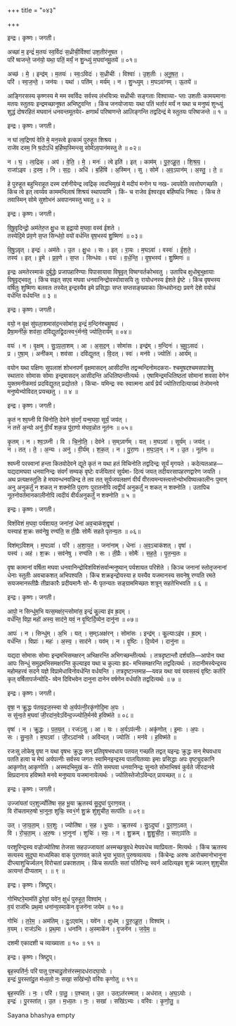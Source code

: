 +++
title = "०४३"

+++


इन्द्रः। कृष्णः। जगती।

अच्छा॑ म॒ इन्द्रं॑ म॒तयः॑ स्व॒र्विदः॑ स॒ध्रीची॒र्विश्वा॑ उश॒तीर॑नूषत ।  
परि॑ ष्वजन्ते॒ जन॑यो॒ यथा॒ पतिं॒ मर्यं॒ न शु॒न्ध्युं म॒घवा॑नमू॒तये॑ ॥ ०१॥

अच्छ॑ । मे॒ । इन्द्र॑म् । म॒तयः॑ । स्वः॒ऽविदः॑ । स॒ध्रीचीः॑ । विश्वाः॑ । उ॒श॒तीः । अ॒नू॒ष॒त॒ ।  
परि॑ । स्व॒ज॒न्ते॒ । जन॑यः । यथा॑ । पति॑म् । मर्य॑म् । न । शु॒न्ध्युम् । म॒घऽवा॑नम् । ऊ॒तये॑ ॥

आङ्गिरसस्य कृष्णस्य मे मम स्वर्विदः सर्वस्य लंभयित्र्यः सध्रीचीः सङ्गताः विश्वाव्या- प्ताः उशतीः कामयमानाः मतयः स्तुतयः इन्द्रमच्छानूषत अभिष्टुवन्ति । किंच जनयोजायाः यथा पतिं भर्तारं मर्यं न यथा च मनुष्यं शुन्ध्युं शुद्धं दोषरहितं मघवानं धनवन्तमूतयेर- क्षणार्थं परिष्वणन्ते आलिङ्गन्ति तद्वदिन्द्रं मे स्तुतयः परिष्वजन्ते ॥ १ ॥

इन्द्रः। कृष्णः। जगती।

न घा॑ त्व॒द्रिगप॑ वेति मे॒ मन॒स्त्वे इत्कामं॑ पुरुहूत शिश्रय ।  
राजे॑व दस्म॒ नि ष॒दोऽधि॑ ब॒र्हिष्य॒स्मिन्त्सु सोमे॑ऽव॒पान॑मस्तु ते ॥ ०२॥

न । घ॒ । त्व॒द्रिक् । अप॑ । वे॒ति॒ । मे॒ । मनः॑ । त्वे इति॑ । इत् । काम॑म् । पु॒रु॒ऽहू॒त॒ । शि॒श्र॒य॒ ।  
राजा॑ऽइव । द॒स्म॒ । नि । स॒दः॒ । अधि॑ । ब॒र्हिषि॑ । अ॒स्मिन् । सु । सोमे॑ । अ॒व॒ऽपान॑म् । अ॒स्तु॒ । ते॒ ॥

हे पुरुहूत बहुभिराहूत दस्म दर्शनीयेन्द्र त्वद्रिक् त्वदभिमुखं मे मदीयं मनोन घ नख- ल्वपवेति त्वत्तोपगच्छति । किंच त्वे इत् त्वय्येव काममभिलाषं शिश्रयं स्थापयामि । किं- च राजेव ईश्वरइव बर्हिष्यधि निषदः । किंच ते तवास्मिन् सोमे सुशोभनं अवपानमस्तु भवतु ॥ २ ॥

इन्द्रः। कृष्णः। जगती।

वि॒षू॒वृदिन्द्रो॒ अम॑तेरु॒त क्षु॒धः स इद्रा॒यो म॒घवा॒ वस्व॑ ईशते ।  
तस्येदि॒मे प्र॑व॒णे स॒प्त सिन्ध॑वो॒ वयो॑ वर्धन्ति वृष॒भस्य॑ शु॒ष्मिणः॑ ॥ ०३॥

वि॒षु॒ऽवृत् । इन्द्रः॑ । अम॑तेः । उ॒त । क्षु॒धः । सः । इत् । रा॒यः । म॒घऽवा॑ । वस्वः॑ । ई॒श॒ते॒ ।  
तस्य॑ । इत् । इ॒मे । प्र॒व॒णे । स॒प्त । सिन्ध॑वः । वयः॑ । व॒र्ध॒न्ति॒ । वृ॒ष॒भस्य॑ । शु॒ष्मिणः॑ ॥

इन्द्रः अमतेरस्माकं दुर्बुद्धेः प्रजापहारिण्याः पिपासायावा विषूवृत् विष्वग्वर्तकोभवतु । उतापिच क्षुधोबुभुक्षायाः विषूवृद्भवतु । किंच सइत् सएव मघवा धनवानिन्द्रोवस्वोवासयि तुः रायोधनस्य ईशते ईष्टे । किंच वृषभस्य वर्षितुः शुष्मिणः बलवतः तस्येत् इन्द्रस्यैव इमे प्रसिद्धाः सप्त सप्तसङ्ख्याकाः सिन्धवोनद्यः प्रवणे देशे वयोन्नं वर्धन्ति वर्धयन्ति ॥ ३ ॥

इन्द्रः। कृष्णः। जगती।

वयो॒ न वृ॒क्षं सु॑पला॒शमास॑द॒न्त्सोमा॑स॒ इन्द्रं॑ म॒न्दिन॑श्चमू॒षदः॑ ।  
प्रैषा॒मनी॑कं॒ शव॑सा॒ दवि॑द्युतद्वि॒दत्स्व१॒॑र्मन॑वे॒ ज्योति॒रार्य॑म् ॥ ०४॥

वयः॑ । न । वृ॒क्षम् । सु॒ऽप॒ला॒शम् । आ । अ॒स॒द॒न् । सोमा॑सः । इन्द्र॑म् । म॒न्दिनः॑ । च॒मू॒ऽसदः॑ ।  
प्र । ए॒षा॒म् । अनी॑कम् । शव॑सा । दवि॑द्युतत् । वि॒दत् । स्वः॑ । मन॑वे । ज्योतिः॑ । आर्य॑म् ॥

वयोन यथा पक्षिणः सुपलाशं शोभनपर्णं वृक्षमासदन् आसीदन्ति तद्वन्मन्दिनोमदकरा- श्चमूषदश्चमसपात्रेषु स्थातारः सोमासः सोमाः इन्द्रमासदन् आसीदन्ति अधितिष्ठन्तीत्यर्थः । एषामिन्द्रमधितिष्ठतां सोमानां शवसा वेगेन युक्तमनीकमग्रं प्रदविद्युतत् प्रद्योतते । किंचा- यमिन्द्रः स्वः स्वात्मना आर्यं प्रेर्यं ज्योतिरादित्याख्यं तेजोमनवे मनुष्येभ्योविदत् प्रयच्छतु । ॥ ४ ॥

इन्द्रः। कृष्णः। जगती।

कृ॒तं न श्व॒घ्नी वि चि॑नोति॒ देव॑ने सं॒वर्गं॒ यन्म॒घवा॒ सूर्यं॒ जय॑त् ।  
न तत्ते॑ अ॒न्यो अनु॑ वी॒र्यं॑ शक॒न्न पु॑रा॒णो म॑घव॒न्नोत नूत॑नः ॥ ०५॥

कृ॒तम् । न । श्व॒ऽघ्नी । वि । चि॒नो॒ति॒ । देव॑ने । स॒म्ऽवर्ग॑म् । यत् । म॒घऽवा॑ । सूर्य॑म् । जय॑त् ।  
न । तत् । ते॒ । अ॒न्यः । अनु॑ । वी॒र्य॑म् । श॒क॒त् । न । पु॒रा॒णः । म॒घ॒ऽव॒न् । न । उ॒त । नूत॑नः ॥

श्वघ्नी परस्वानां हन्ता कितवोदेवने द्यूते कृतं न यथा हतं विचिनोति तद्वदिन्द्रः सूर्यं मृगयते । कदेत्यतआह—यद्यदामघवा धनवानिन्द्रः संवर्गं सम्यक् वृष्टेः वर्जयितारं सूर्यमा- दित्यं जयत् तदीयरसापहरणद्वारेण जयति । अथ प्रत्यक्षस्तुतिः हे मघवन्धनवन्निन्द्र ते तव तत् सूर्यजयलक्षणं वीर्यं वीरत्वमन्यस्त्वत्तोन्योभविष्यत्कालीनः पुमान् अनु अनुकर्तुं न शकत् न शक्नोति पुराणः पुरातनोपि त्वद्वीर्यं अनुकर्तुं न शकत् न शक्नोति । उतापिच नूतनोवर्तमानकालीनोपि त्वदीयं वीर्यंअनुकर्तुं न शक्नोति ॥ ५ ॥

इन्द्रः। कृष्णः। जगती।

विशं॑विशं म॒घवा॒ पर्य॑शायत॒ जना॑नां॒ धेना॑ अव॒चाक॑श॒द्वृषा॑ ।  
यस्याह॑ श॒क्रः सव॑नेषु॒ रण्य॑ति॒ स ती॒व्रैः सोमैः॑ सहते पृतन्य॒तः ॥ ०६॥

विश॑म्ऽविशम् । म॒घऽवा॑ । परि॑ । अ॒शा॒य॒त॒ । जना॑नाम् । धेनाः॑ । अ॒व॒ऽचाक॑शत् । वृषा॑ ।  
यस्य॑ । अह॑ । श॒क्रः । सव॑नेषु । रण्य॑ति । सः । ती॒व्रैः । सोमैः॑ । स॒ह॒ते॒ । पृ॒त॒न्य॒तः ॥

वृषा कामानां वर्षिता मघवा धनवानिन्द्रोविशंविशंसर्वान्मनुष्यान् पर्यशायत परिशॆते । किञ्च जनानां स्तोतृजनानां धेनाः स्तुतीः अवचाकशत् अभिपश्यति । किंच शक्रइन्द्रोयस्या ह यस्यैव यजमानस्य सवनेषु रण्यति रमते सयजमानस्तीव्रैः तीव्राकारैः प्रदीयमानैः सो- मैः पृतन्यतः सङ्ग्राममिच्छतः शत्रून् सहतेभिभवति ॥ ६ ॥

इन्द्रः। कृष्णः। जगती।

आपो॒ न सिन्धु॑म॒भि यत्स॒मक्ष॑र॒न्त्सोमा॑स॒ इन्द्रं॑ कु॒ल्या इ॑व ह्र॒दम् ।  
वर्ध॑न्ति॒ विप्रा॒ महो॑ अस्य॒ साद॑ने॒ यवं॒ न वृ॒ष्टिर्दि॒व्येन॒ दानु॑ना ॥ ०७॥

आपः॑ । न । सिन्धु॑म् । अ॒भि । यत् । स॒म्ऽअक्ष॑रन् । सोमा॑सः । इन्द्र॑म् । कु॒ल्याःऽइ॑व । ह्र॒दम् ।  
वर्ध॑न्ति । विप्राः॑ । महः॑ । अ॒स्य॒ । साद॑ने । यव॑म् । न । वृ॒ष्टिः । दि॒व्येन॑ । दानु॑ना ॥

यद्यदा सोमासः सोमाः इन्द्रमभिसमक्षरन् अभिक्षरन्ति अभिगच्छन्तीत्यर्थः । तत्रदृष्टान्तौ दर्शयति—आपोन यथा आपः सिन्धुं समुद्रमभिसमक्षरन्ति कुल्याइव यथा च कुल्याः ह्रद- मभिसमक्षरन्ति तद्वदित्यर्थः । तदानीमस्येन्द्रस्य महोमहत्त्वं सदने यज्ञे विप्रामेधाविनोवर्धन्ति वर्धयन्ति । तत्रदृष्टान्तमाह—यवन्न यथा यवं यवसस्यं वृष्टिः कर्तरि कृत् वर्षितापर्जन्योदि- व्येन दिविभवेन दानुना दानेन वर्षणेन वर्धयति तद्वदित्यर्थः ॥ ७ ॥

इन्द्रः। कृष्णः। जगती।

वृषा॒ न क्रु॒द्धः प॑तय॒द्रज॒स्स्वा यो अ॒र्यप॑त्नी॒रकृ॑णोदि॒मा अ॒पः ।  
स सु॑न्व॒ते म॒घवा॑ जी॒रदा॑न॒वेऽवि॑न्द॒ज्ज्योति॒र्मन॑वे ह॒विष्म॑ते ॥ ०८॥

वृषा॑ । न । क्रु॒द्धः । प॒त॒य॒त् । रजः॑ऽसु । आ । यः । अ॒र्यऽप॑त्नीः । अकृ॑णोत् । इ॒माः । अ॒पः ।  
सः । सु॒न्व॒ते । म॒घऽवा॑ । जी॒रऽदा॑नवे । अवि॑न्दत् । ज्योतिः॑ । मन॑वे । ह॒विष्म॑ते ॥

रजःसु लोकेषु वृषा न यथा वृषभः क्रुद्धः सन् प्रतिवृषभवधाय पतयत् गच्छति तद्वत् यइन्द्रः क्रुद्धः सन् मेघवधाय पतति हत्वा च मेघं अर्यपत्नीः सर्वस्य जगतः स्वामिनइन्द्रस्य पालयितव्याः इमाः प्रसिद्धाः अपः वृष्ट्युदकानि आकृणोत् आकृणोति । अस्मदभिमुखं क- रोति समघवा धनवानिन्द्रः सुन्वते सोमाभिषवं कुर्वते जीरदानवे क्षिप्रदानाय हविष्मते मनवे मनुष्याय यजमानायेत्यर्थः । ज्योतिस्तेजोऽविन्दत् प्रायच्छत् ॥ ८ ॥

इन्द्रः। कृष्णः। जगती।

उज्जा॑यतां पर॒शुर्ज्योति॑षा स॒ह भू॒या ऋ॒तस्य॑ सु॒दुघा॑ पुराण॒वत् ।  
वि रो॑चतामरु॒षो भा॒नुना॒ शुचिः॒ स्व१॒॑र्ण शु॒क्रं शु॑शुचीत॒ सत्प॑तिः ॥ ०९॥

उत् । जा॒य॒ता॒म् । प॒र॒शुः । ज्योति॑षा । स॒ह । भू॒याः । ऋ॒तस्य॑ । सु॒ऽदुघा॑ । पु॒रा॒ण॒ऽवत् ।  
वि । रो॒च॒ता॒म् । अ॒रु॒षः । भा॒नुना॑ । शुचिः॑ । स्वः॒ । न । शु॒क्रम् । शु॒शु॒ची॒त॒ । सत्ऽप॑तिः ॥

परशुरिन्द्रस्य वज्रोज्योतिषा तेजसा सहउज्जायतां अस्मच्छत्रुवधे मेघवधेच व्याप्रियता- मित्यर्थः । किंच ऋतस्य सत्यस्य सुदुघा माध्यमिका वाक् पुराणवत् काले भूया भूयात् पुरुषव्यत्ययः । किंचेन्द्रः अरुषः आरोचमानोभानुना दीप्त्याशुचिर्ज्वलन् विरोचतां प्रकाशताम् । किंच सत्पतिः सतां पतिरिन्द्रः स्वर्न आदित्यइव शुक्रं ज्वलन् शुशुचीत अत्यन्तं दीप्यताम् । ॥ ९ ॥

इन्द्रः। कृष्णः। त्रिष्टुप्।

गोभि॑ष्टरे॒माम॑तिं दु॒रेवां॒ यवे॑न॒ क्षुधं॑ पुरुहूत॒ विश्वा॑म् ।  
व॒यं राज॑भिः प्रथ॒मा धना॑न्य॒स्माके॑न वृ॒जने॑ना जयेम ॥ १०॥

गोभिः॑ । त॒रे॒म॒ । अम॑तिम् । दुः॒ऽएवा॑म् । यवे॑न । क्षुध॑म् । पु॒रु॒ऽहू॒त॒ । विश्वा॑म् ।  
व॒यम् । राज॑ऽभिः । प्र॒थ॒मा । धना॑नि । अ॒स्माके॑न । वृ॒जने॑न । ज॒ये॒म॒ ॥

दशमी एकादशी च व्याख्याता ॥ १० ॥ ११ ॥

इन्द्रः। कृष्णः। त्रिष्टुप्।

बृह॒स्पति॑र्नः॒ परि॑ पातु प॒श्चादु॒तोत्त॑रस्मा॒दध॑रादघा॒योः ।  
इन्द्रः॑ पु॒रस्ता॑दु॒त म॑ध्य॒तो नः॒ सखा॒ सखि॑भ्यो॒ वरि॑वः कृणोतु ॥ ११॥

बृह॒स्पतिः॑ । नः॒ । परि॑ । पा॒तु॒ । प॒श्चात् । उ॒त । उत्ऽत॑रस्मात् । अध॑रात् । अ॒घ॒ऽयोः ।  
इन्द्रः॑ । पु॒रस्ता॑त् । उ॒त । म॒ध्य॒तः । नः॒ । सखा॑ । सखि॑ऽभ्यः । वरि॑वः । कृ॒णो॒तु॒ ॥

Sayana bhashya empty